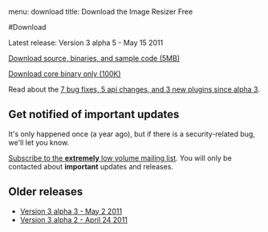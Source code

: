 menu: download
title: Download the Image Resizer Free

#Download

Latest release: Version 3 alpha 5 - May 15 2011 

<a href="http://downloads.imageresizing.net/Resizer3-alpha-5-full-May-15-2011.zip" class="awesome green">Download source, binaries, and sample code (5MB)</a>

<a href="http://downloads.imageresizing.net/Resizer3-alpha-5-min-May-15-2011.zip" class="awesome black">Download core binary only (100K)</a>


Read about the [7 bug fixes, 5 api changes, and 3 new plugins since alpha 3](/releases/3-alpha-5).

## Get notified of important updates

It's only happened once (a year ago), but if there is a security-related bug, we'll let you know.

[Subscribe to the **extremely** low volume mailing list](/newsletter/signup). You will only be contacted about **important** updates and releases.

## Older releases

* [Version 3 alpha 3 - May 2 2011](/releases/3-alpha-3)
* [Version 3 alpha 2 - April 24 2011](/releases/3-alpha-2)

<!-- Google Code for View download page Conversion Page -->
<script type="text/javascript">
/* <![CDATA[ */
var google_conversion_id = 1054642781;
var google_conversion_language = "en";
var google_conversion_format = "3";
var google_conversion_color = "ffffff";
var google_conversion_label = "HCaSCK3o3wEQ3aTy9gM";
var google_conversion_value = 0;
/* ]]> */
</script>
<script type="text/javascript" src="http://www.googleadservices.com/pagead/conversion.js">
</script>
<noscript>
<div style="display:inline;">
<img height="1" width="1" style="border-style:none;" alt="" src="http://www.googleadservices.com/pagead/conversion/1054642781/?label=HCaSCK3o3wEQ3aTy9gM&amp;guid=ON&amp;script=0"/>
</div>
</noscript>
